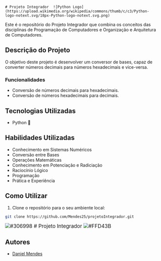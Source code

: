     # Projeto Integrador  ![Python Logo](https://upload.wikimedia.org/wikipedia/commons/thumb/c/c3/Python-logo-notext.svg/18px-Python-logo-notext.svg.png)  
 
Este é o repositório do Projeto Integrador que combina os conceitos das disciplinas de Programação de Computadores e Organização e Arquitetura de Computadores.

## Descrição do Projeto

O objetivo deste projeto é desenvolver um conversor de bases, capaz de converter números decimais para números hexadecimais e vice-versa.

### Funcionalidades

- Conversão de números decimais para hexadecimais.
- Conversão de números hexadecimais para decimais.

## Tecnologias Utilizadas
- Python 🐍

## Habilidades Utilizadas
- Conhecimento em Sistemas Numéricos
- Conversão entre Bases
- Operações Matemáticas
- Conhecimento em Potenciação e Radiciação
- Raciocínio Lógico
- Programação
- Prática e Experiência 
## Como Utilizar

1. Clone o repositório para o seu ambiente local:

```bash
git clone https://github.com/Mendes25/projetoIntegrador.git
```
<span style="font-size:larger;">![#306998](https://via.placeholder.com/15/306998/000000?text=+) # Projeto Integrador </span><span style="font-size:larger;">![#FFD43B](https://via.placeholder.com/15/FFD43B/000000?text=+)</span>

## Autores

- [Daniel Mendes](https://github.com/Mendes25)